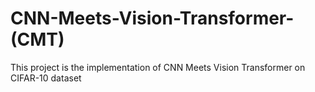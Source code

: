# CNN-Meets-Vision-Transformer-(CMT)
This project is the implementation of CNN Meets Vision Transformer on CIFAR-10 dataset
